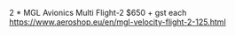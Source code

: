 2 * MGL Avionics Multi Flight-2
$650 + gst each
https://www.aeroshop.eu/en/mgl-velocity-flight-2-125.html
